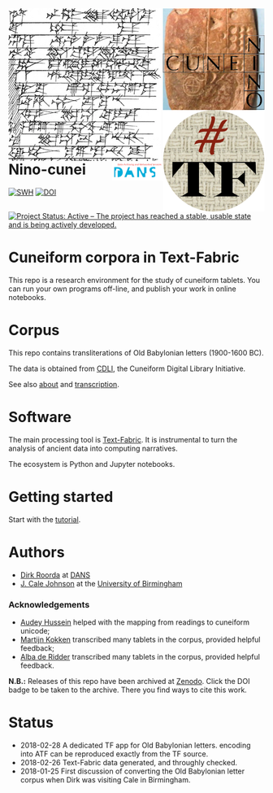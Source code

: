 <div>
<img src="docs/images/logo.png" align="left" width="300"/>
<img src="docs/images/ninologo.png" align="right" width="200"/>
<img src="docs/images/tf.png" align="right" width="200"/>
<img src="docs/images/dans.png" align="right" width="100"/>
</div>

# Nino-cunei

[![SWH](https://archive.softwareheritage.org/badge/origin/https://github.com/nino-cunei/oldbabylonian/)](https://archive.softwareheritage.org/browse/origin/https://github.com/nino-cunei/oldbabylonian/)
[![DOI](https://zenodo.org/badge/DOI/10.5281/zenodo.167956619.svg)](https://doi.org/10.5281/zenodo.2579207)
[![Project Status: Active – The project has reached a stable, usable state and is being actively developed.](https://www.repostatus.org/badges/latest/active.svg)](https://www.repostatus.org/#active)

# Cuneiform corpora in Text-Fabric

This repo is a research environment for the study of cuneiform tablets. You can
run your own programs off-line, and publish your work in online notebooks.

# Corpus

This repo contains transliterations of Old Babylonian letters (1900-1600 BC).

The data is obtained from [CDLI](https://cdli.ucla.edu), the Cuneiform Digital
Library Initiative.

See also
[about](docs/about.md)
and
[transcription](https://github.com/Nino-cunei/tfFromAtf/blob/master/docs/transcription.md).

# Software

The main processing tool is [Text-Fabric](https://github.com/annotation/text-fabric/).
It is instrumental to
turn the analysis of ancient data into computing narratives.

The ecosystem is Python and Jupyter notebooks.

# Getting started

Start with the
[tutorial](https://nbviewer.jupyter.org/github/annotation/tutorials/blob/master/oldbabylonian/start.ipynb).

# Authors

*   [Dirk Roorda](https://github.com/dirkroorda) at
    [DANS](https://www.dans.knaw.nl)
*   [J. Cale Johnson](https://www.birmingham.ac.uk/staff/profiles/caha/johnson-cale.aspx)
    at the
    [University of Birmingham](https://www.birmingham.ac.uk/schools/historycultures/departments/caha/index.aspx)

### Acknowledgements

* [Audey Hussein](https://www.linkedin.com/in/audayhussein/?originalSubdomain=ca)
  helped with the mapping from readings to cuneiform unicode;
* [Martijn Kokken](https://openaccess.leidenuniv.nl/handle/1887/45073)
  transcribed many tablets in the corpus, provided helpful feedback;
* [Alba de Ridder](https://openaccess.leidenuniv.nl/handle/1887/68350)
  transcribed many tablets in the corpus, provided helpful feedback.

**N.B.:** Releases of this repo have been archived at [Zenodo](https://zenodo.org).
Click the DOI badge to be taken to the archive. There you find ways to cite this work.

# Status

*   2018-02-28 A dedicated TF app for Old Babylonian letters.
    encoding into ATF can be reproduced exactly from the TF source.
*   2018-02-26 Text-Fabric data generated, and throughly checked.
*   2018-01-25 First discussion of converting the Old Babylonian letter corpus
    when Dirk was visiting Cale in Birmingham.

